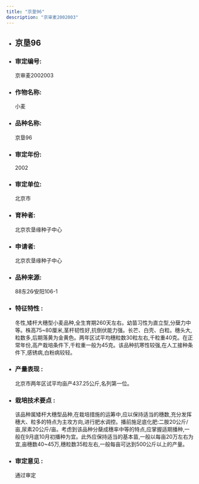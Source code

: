 ```yaml
---
title: "京垦96"
description: "京审麦2002003"
---
```

* ## 京垦96
* ###  审定编号:  
   京审麦2002003

*  ### 作物名称:  
   小麦

*   ###  品种名称: 
    京垦96

*   ### 审定年份: 
    2002

*   ### 审定单位:  
    北京市

*   ### 育种者:  
    北京农垦缘种子中心

*   ### 申请者:  
    北京农垦缘种子中心

*   ### 品种来源:  
    88东26∕安阳106-1

*   ### 特征特性 : 
    冬性,矮杆大穗型小麦品种,全生育期260天左右。幼苗习性为直立型,分蘖力中等。株高75~80厘米,茎杆韧性好,抗倒伏能力强。长芒、白壳、白粒。穗头大,粒数多,后期落黄为金黄色。两年区试平均穗粒数30粒左右,千粒重40克。在正常年份,高产栽培条件下,千粒重一般为45克。该品种抗寒性较强,在人工接种条件下,感锈病,白粉病较轻。

*   ### 产量表现 : 
    北京市两年区试平均亩产437.25公斤,名列第一位。

*   ### 栽培技术要点 : 
    该品种属矮杆大穗型品种,在栽培措施的运筹中,应以保持适当的穗数,充分发挥穗大、粒多的特点为主攻方向,进行肥水调控。播前施足底化肥:二胺20公斤/亩,尿素20公斤/亩。考虑到该品种分蘖成穗率中等的特点,应掌握适期播种,一般在9月底10月初播种为宜。此外应保持适当的基本苗,一般以每亩20万左右为宜,亩穗数40~45万,穗粒数35粒左右,一般每亩可达到500公斤以上的产量。

*   ### 审定意见 : 
    通过审定
